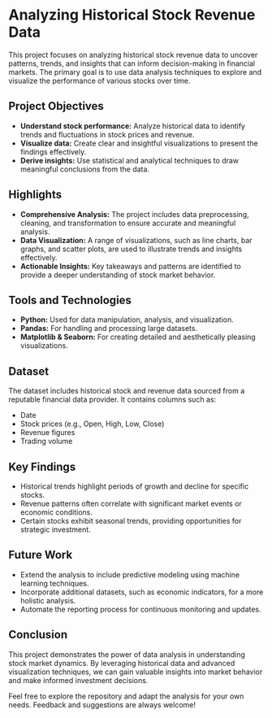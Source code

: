 # Analyzing Historical Stock Revenue Data

This project focuses on analyzing historical stock revenue data to uncover patterns, trends, and insights that can inform decision-making in financial markets. The primary goal is to use data analysis techniques to explore and visualize the performance of various stocks over time.

## Project Objectives

- **Understand stock performance:** Analyze historical data to identify trends and fluctuations in stock prices and revenue.
- **Visualize data:** Create clear and insightful visualizations to present the findings effectively.
- **Derive insights:** Use statistical and analytical techniques to draw meaningful conclusions from the data.

## Highlights

- **Comprehensive Analysis:** The project includes data preprocessing, cleaning, and transformation to ensure accurate and meaningful analysis.
- **Data Visualization:** A range of visualizations, such as line charts, bar graphs, and scatter plots, are used to illustrate trends and insights effectively.
- **Actionable Insights:** Key takeaways and patterns are identified to provide a deeper understanding of stock market behavior.

## Tools and Technologies

- **Python:** Used for data manipulation, analysis, and visualization.
- **Pandas:** For handling and processing large datasets.
- **Matplotlib & Seaborn:** For creating detailed and aesthetically pleasing visualizations.

## Dataset

The dataset includes historical stock and revenue data sourced from a reputable financial data provider. It contains columns such as:
- Date
- Stock prices (e.g., Open, High, Low, Close)
- Revenue figures
- Trading volume

## Key Findings

- Historical trends highlight periods of growth and decline for specific stocks.
- Revenue patterns often correlate with significant market events or economic conditions.
- Certain stocks exhibit seasonal trends, providing opportunities for strategic investment.

## Future Work

- Extend the analysis to include predictive modeling using machine learning techniques.
- Incorporate additional datasets, such as economic indicators, for a more holistic analysis.
- Automate the reporting process for continuous monitoring and updates.

## Conclusion

This project demonstrates the power of data analysis in understanding stock market dynamics. By leveraging historical data and advanced visualization techniques, we can gain valuable insights into market behavior and make informed investment decisions.

Feel free to explore the repository and adapt the analysis for your own needs. Feedback and suggestions are always welcome!
